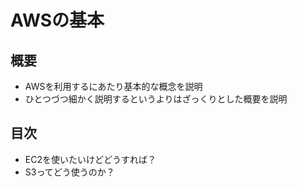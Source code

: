 # AWSの基本
## 概要
- AWSを利用するにあたり基本的な概念を説明
- ひとつづつ細かく説明するというよりはざっくりとした概要を説明

## 目次
- EC2を使いたいけどどうすれば？
- S3ってどう使うのか？

